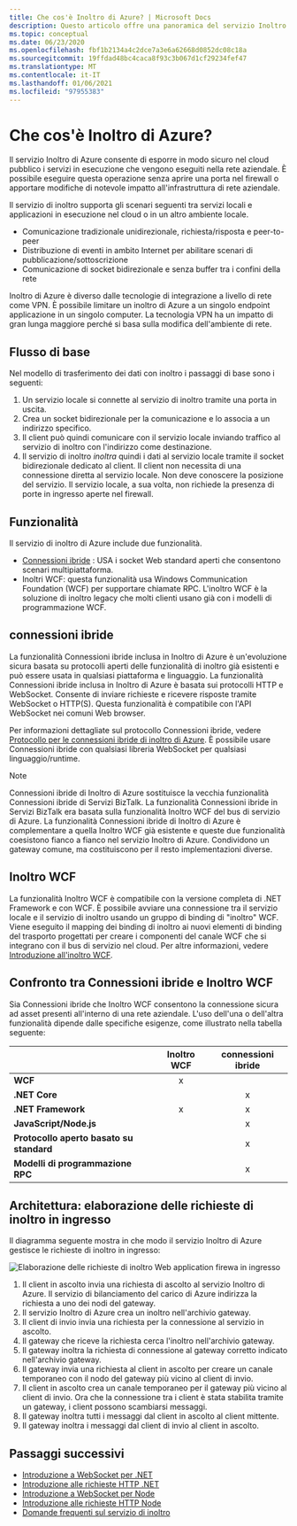 ```yaml
---
title: Che cos'è Inoltro di Azure? | Microsoft Docs
description: Questo articolo offre una panoramica del servizio Inoltro di Azure, che consente di sviluppare applicazioni cloud che utilizzano servizi locali in esecuzione nella rete aziendale senza aprire una connessione firewall o apportare modifiche di notevole impatto all'infrastruttura di rete.
ms.topic: conceptual
ms.date: 06/23/2020
ms.openlocfilehash: fbf1b2134a4c2dce7a3e6a62668d0852dc08c18a
ms.sourcegitcommit: 19ffdad48bc4caca8f93c3b067d1cf29234fef47
ms.translationtype: MT
ms.contentlocale: it-IT
ms.lasthandoff: 01/06/2021
ms.locfileid: "97955383"
---
```

# <a name="what-is-azure-relay"></a>Che cos'è Inoltro di Azure?
Il servizio Inoltro di Azure consente di esporre in modo sicuro nel cloud pubblico i servizi in esecuzione che vengono eseguiti nella rete aziendale. È possibile eseguire questa operazione senza aprire una porta nel firewall o apportare modifiche di notevole impatto all'infrastruttura di rete aziendale. 

Il servizio di inoltro supporta gli scenari seguenti tra servizi locali e applicazioni in esecuzione nel cloud o in un altro ambiente locale. 

- Comunicazione tradizionale unidirezionale, richiesta/risposta e peer-to-peer 
- Distribuzione di eventi in ambito Internet per abilitare scenari di pubblicazione/sottoscrizione 
- Comunicazione di socket bidirezionale e senza buffer tra i confini della rete

Inoltro di Azure è diverso dalle tecnologie di integrazione a livello di rete come VPN. È possibile limitare un inoltro di Azure a un singolo endpoint applicazione in un singolo computer. La tecnologia VPN ha un impatto di gran lunga maggiore perché si basa sulla modifica dell'ambiente di rete. 

## <a name="basic-flow"></a>Flusso di base
Nel modello di trasferimento dei dati con inoltro i passaggi di base sono i seguenti:

1. Un servizio locale si connette al servizio di inoltro tramite una porta in uscita. 
2. Crea un socket bidirezionale per la comunicazione e lo associa a un indirizzo specifico. 
3. Il client può quindi comunicare con il servizio locale inviando traffico al servizio di inoltro con l'indirizzo come destinazione. 
4. Il servizio di inoltro *inoltra* quindi i dati al servizio locale tramite il socket bidirezionale dedicato al client. Il client non necessita di una connessione diretta al servizio locale. Non deve conoscere la posizione del servizio. Il servizio locale, a sua volta, non richiede la presenza di porte in ingresso aperte nel firewall.


## <a name="features"></a>Funzionalità 
Il servizio di inoltro di Azure include due funzionalità.

- [Connessioni ibride](#hybrid-connections) : USA i socket Web standard aperti che consentono scenari multipiattaforma.
- Inoltri WCF: questa funzionalità usa Windows Communication Foundation (WCF) per supportare chiamate RPC. L'inoltro WCF è la soluzione di inoltro legacy che molti clienti usano già con i modelli di programmazione WCF.

## <a name="hybrid-connections"></a>connessioni ibride

La funzionalità Connessioni ibride inclusa in Inoltro di Azure è un'evoluzione sicura basata su protocolli aperti delle funzionalità di inoltro già esistenti e può essere usata in qualsiasi piattaforma e linguaggio. La funzionalità Connessioni ibride inclusa in Inoltro di Azure è basata sui protocolli HTTP e WebSocket. Consente di inviare richieste e ricevere risposte tramite WebSocket o HTTP(S). Questa funzionalità è compatibile con l'API WebSocket nei comuni Web browser. 

Per informazioni dettagliate sul protocollo Connessioni ibride, vedere [Protocollo per le connessioni ibride di inoltro di Azure](relay-hybrid-connections-protocol.md). È possibile usare Connessioni ibride con qualsiasi libreria WebSocket per qualsiasi linguaggio/runtime.

> [!NOTE]
> Connessioni ibride di Inoltro di Azure sostituisce la vecchia funzionalità Connessioni ibride di Servizi BizTalk. La funzionalità Connessioni ibride in Servizi BizTalk era basata sulla funzionalità Inoltro WCF del bus di servizio di Azure. La funzionalità Connessioni ibride di Inoltro di Azure è complementare a quella Inoltro WCF già esistente e queste due funzionalità coesistono fianco a fianco nel servizio Inoltro di Azure. Condividono un gateway comune, ma costituiscono per il resto implementazioni diverse.

## <a name="wcf-relay"></a>Inoltro WCF
La funzionalità Inoltro WCF è compatibile con la versione completa di .NET Framework e con WCF. È possibile avviare una connessione tra il servizio locale e il servizio di inoltro usando un gruppo di binding di "inoltro" WCF. Viene eseguito il mapping dei binding di inoltro ai nuovi elementi di binding del trasporto progettati per creare i componenti del canale WCF che si integrano con il bus di servizio nel cloud. Per altre informazioni, vedere [Introduzione all'inoltro WCF](service-bus-relay-tutorial.md).

## <a name="hybrid-connections-vs-wcf-relay"></a>Confronto tra Connessioni ibride e Inoltro WCF
Sia Connessioni ibride che Inoltro WCF consentono la connessione sicura ad asset presenti all'interno di una rete aziendale. L'uso dell'una o dell'altra funzionalità dipende dalle specifiche esigenze, come illustrato nella tabella seguente:

|  | Inoltro WCF | connessioni ibride |
| --- |:---:|:---:|
| **WCF** |x | |
| **.NET Core** | |x |
| **.NET Framework** |x |x |
| **JavaScript/Node.js** | |x |
| **Protocollo aperto basato su standard** | |x |
| **Modelli di programmazione RPC** | |x |

## <a name="architecture-processing-of-incoming-relay-requests"></a>Architettura: elaborazione delle richieste di inoltro in ingresso
Il diagramma seguente mostra in che modo il servizio Inoltro di Azure gestisce le richieste di inoltro in ingresso:

![Elaborazione delle richieste di inoltro Web application firewa in ingresso](./media/relay-what-is-it/ic690645.png)

1. Il client in ascolto invia una richiesta di ascolto al servizio Inoltro di Azure. Il servizio di bilanciamento del carico di Azure indirizza la richiesta a uno dei nodi del gateway. 
2. Il servizio Inoltro di Azure crea un inoltro nell'archivio gateway. 
3. Il client di invio invia una richiesta per la connessione al servizio in ascolto. 
4. Il gateway che riceve la richiesta cerca l'inoltro nell'archivio gateway. 
5. Il gateway inoltra la richiesta di connessione al gateway corretto indicato nell'archivio gateway. 
6. Il gateway invia una richiesta al client in ascolto per creare un canale temporaneo con il nodo del gateway più vicino al client di invio. 
7. Il client in ascolto crea un canale temporaneo per il gateway più vicino al client di invio. Ora che la connessione tra i client è stata stabilita tramite un gateway, i client possono scambiarsi messaggi. 
8. Il gateway inoltra tutti i messaggi dal client in ascolto al client mittente. 
9. Il gateway inoltra i messaggi dal client di invio al client in ascolto.  

## <a name="next-steps"></a>Passaggi successivi
* [Introduzione a WebSocket per .NET](relay-hybrid-connections-dotnet-get-started.md)
* [Introduzione alle richieste HTTP .NET](relay-hybrid-connections-http-requests-dotnet-get-started.md)
* [Introduzione a WebSocket per Node](relay-hybrid-connections-node-get-started.md)
* [Introduzione alle richieste HTTP Node](relay-hybrid-connections-http-requests-node-get-started.md)
* [Domande frequenti sul servizio di inoltro](relay-faq.md)

